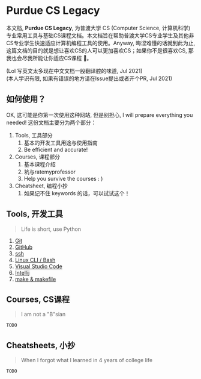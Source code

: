 # Purdue CS Legacy

本文档, **Purdue CS Legacy**, 为普渡大学 CS (Computer Science, 计算机科学) 专业常用工具与基础CS课程文档。本文档旨在帮助普渡大学CS专业学生及其他非CS专业学生快速适应计算机编程工具的使用。Anyway, 晦涩难懂的话就到此为止, 这篇文档的目的就是想让喜欢CS的人可以更加喜欢CS；如果你不是很喜欢CS, 那我也会尽我所能让你适应CS课程 🥳。

(Lol 写英文太多现在中文文档一股翻译腔的味道, Jul 2021)  
(本人学识有限, 如果有错误的地方请在Issue提出或者开个PR, Jul 2021)

## 如何使用？

OK, 这可能是你第一次使用这种网站, 但是别担心, I will prepare everything you needed! 这份文档主要分为两个部分：

1. Tools, 工具部分
   1. 基本的开发工具用途与使用指南
   2. Be efficient and accurate!
2. Courses, 课程部分
   1. 基本课程介绍
   2. 坑与ratemyprofessor
   3. Help you survive the courses : )
3. Cheatsheet, 编程小抄
   1. 如果记不住 keywords 的话，可以试试这个！

## Tools, 开发工具

> Life is short, use Python

1. [Git](/tools/basic/git.md)
2. [GitHub](/tools/basic/github.md)
3. [ssh](/tools/basic/ssh.md)
4. [Linux CLI / Bash](/tools/basic/linux.md)
5. [Visual Studio Code](/tools/basic/vscode.md)
6. [Intellij](/tools/basic/intellij.md)
7. [make & makefile](/tools/basic/make.md)

## Courses, CS课程

> I am not a "B"sian

`TODO`

## Cheatsheets, 小抄

> When I forgot what I learned in 4 years of college life

`TODO`